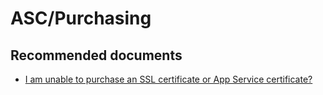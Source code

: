 <properties
	pageTitle="ASC/Purchasing"
	description="ASC/Purchasing"
	service="microsoft.asc"
	resource="asc"
	authors="shrahman"
	displayOrder=""
	selfHelpType="generic"
	supportTopicIds="32604397"
	resourceTags=""
	productPesIds="16512"
	cloudEnvironments="public"
	articleId="0b88631b-2f80-4b01-b326-d1190cb344e6"
/>

# ASC/Purchasing

## **Recommended documents**

* [I am unable to purchase an SSL certificate or App Service certificate?](https://blogs.msdn.microsoft.com/appserviceteam/2017/07/24/faq-app-service-certificates/#how-do-i-purchase-and-configure-a-new-ssl-certificate-in-azure-for-my-web-app)
